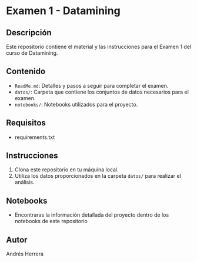 # Examen 1 - Datamining

## Descripción
Este repositorio contiene el material y las instrucciones para el Examen 1 del curso de Datamining.

## Contenido
- `ReadMe.md`: Detalles y pasos a seguir para completar el examen.
- `datos/`: Carpeta que contiene los conjuntos de datos necesarios para el examen.
- `notebooks/`: Notebooks utilizados para el proyecto.

## Requisitos
- requirements.txt

## Instrucciones
1. Clona este repositorio en tu máquina local.
2. Utiliza los datos proporcionados en la carpeta `datos/` para realizar el análisis.

## Notebooks
- Encontraras la información detallada del proyecto dentro de los notebooks de este repositorio

## Autor
Andrés Herrera